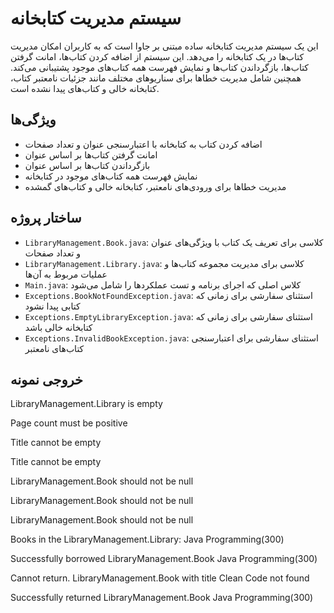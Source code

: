 # سیستم مدیریت کتابخانه

این یک سیستم مدیریت کتابخانه ساده مبتنی بر جاوا است که به کاربران امکان مدیریت کتاب‌ها در یک کتابخانه را می‌دهد. این سیستم از اضافه کردن کتاب‌ها، امانت گرفتن کتاب‌ها، بازگرداندن کتاب‌ها و نمایش فهرست همه کتاب‌های موجود پشتیبانی می‌کند. همچنین شامل مدیریت خطاها برای سناریوهای مختلف مانند جزئیات نامعتبر کتاب، کتابخانه خالی و کتاب‌های پیدا نشده است.

## ویژگی‌ها
- اضافه کردن کتاب به کتابخانه با اعتبارسنجی عنوان و تعداد صفحات
- امانت گرفتن کتاب‌ها بر اساس عنوان
- بازگرداندن کتاب‌ها بر اساس عنوان
- نمایش فهرست همه کتاب‌های موجود در کتابخانه
- مدیریت خطاها برای ورودی‌های نامعتبر، کتابخانه خالی و کتاب‌های گمشده

## ساختار پروژه

- `LibraryManagement.Book.java`: کلاسی برای تعریف یک کتاب با ویژگی‌های عنوان و تعداد صفحات  
- `LibraryManagement.Library.java`: کلاسی برای مدیریت مجموعه کتاب‌ها و عملیات مربوط به آن‌ها  
- `Main.java`: کلاس اصلی که اجرای برنامه و تست عملکردها را شامل می‌شود  
- `Exceptions.BookNotFoundException.java`: استثنای سفارشی برای زمانی که کتابی پیدا نشود  
- `Exceptions.EmptyLibraryException.java`: استثنای سفارشی برای زمانی که کتابخانه خالی باشد  
- `Exceptions.InvalidBookException.java`: استثنای سفارشی برای اعتبارسنجی کتاب‌های نامعتبر

## خروجی نمونه
LibraryManagement.Library is empty

Page count must be positive

Title cannot be empty

Title cannot be empty

LibraryManagement.Book should not be null

LibraryManagement.Book should not be null

LibraryManagement.Book should not be null

Books in the LibraryManagement.Library:
Java Programming(300)

Successfully borrowed LibraryManagement.Book Java Programming(300)

Cannot return. LibraryManagement.Book with title Clean Code not found

Successfully returned LibraryManagement.Book Java Programming(300)
